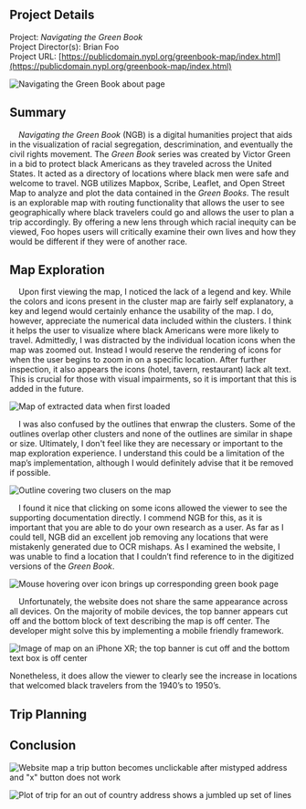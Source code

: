 ## Project Details
Project:
_Navigating the Green Book_\
Project Director(s):
Brian Foo\
Project URL:
[https://publicdomain.nypl.org/greenbook-map/index.html](https://publicdomain.nypl.org/greenbook-map/index.html)

![Navigating the Green Book about page](https://toddmahood.com/images/ngb-about.jpeg)

## Summary
&nbsp;&nbsp;&nbsp;&nbsp;_Navigating the Green Book_ (NGB) is a digital humanities project that aids in the visualization of racial segregation, descrimination, and eventually the civil rights movement. The _Green Book_ series was created by Victor Green in a bid to protect black Americans as they traveled across the United States. It acted as a directory of locations where black men were safe and welcome to travel. NGB utilizes Mapbox, Scribe, Leaflet, and Open Street Map to analyze and plot the data contained in the _Green Books_. The result is an explorable map with routing functionality that allows the user to see geographically where black travelers could go and allows the user to plan a trip accordingly. By offering a new lens through which racial inequity can be viewed, Foo hopes users will critically examine their own lives and how they would be different if they were of another race.

## Map Exploration 
&nbsp;&nbsp;&nbsp;&nbsp;Upon first viewing the map, I noticed the lack of a legend and key. While the colors and icons present in the cluster map are fairly self explanatory, a key and legend would certainly enhance the usability of the map. I do, however, appreciate the numerical data included within the clusters. I think it helps the user to visualize where black Americans were more likely to travel. Admittedly, I was distracted by the individual location icons when the map was zoomed out. Instead I would reserve the rendering of icons for when the user begins to zoom in on a specific location. After further inspection, it also appears the icons (hotel, tavern, restaurant) lack alt text. This is crucial for those with visual impairments, so it is important that this is added in the future.

![Map of extracted data when first loaded](https://toddmahood.com/images/ngb-first-view.png)

&nbsp;&nbsp;&nbsp;&nbsp;I was also confused by the outlines that enwrap the clusters. Some of the outlines overlap other clusters and none of the outlines are similar in shape or size. Ultimately, I don't feel like they are necessary or important to the map exploration experience. I understand this could be a limitation of the map’s implementation, although I would definitely advise that it be removed if possible. 

![Outline covering two clusers on the map](https://toddmahood.com/images/ngb-outline.png)

&nbsp;&nbsp;&nbsp;&nbsp;I found it nice that clicking on some icons allowed the viewer to see the supporting documentation directly. I commend NGB for this, as it is important that you are able to do your own research as a user. As far as I could tell, NGB did an excellent job removing any locations that were mistakenly generated due to OCR mishaps. As I examined the website, I was unable to find a location that I couldn’t find reference to in the digitized versions of the _Green Book_.

![Mouse hovering over icon brings up corresponding green book page](https://toddmahood.com/images/ngb-supporting-doc.png)

&nbsp;&nbsp;&nbsp;&nbsp;Unfortunately, the website does not share the same appearance across all devices. On the majority of mobile devices, the top banner appears cut off and the bottom block of text describing the map is off center. The developer might solve this by implementing a mobile friendly framework.

![Image of map on an iPhone XR; the top banner is cut off and the bottom text box is off center](https://toddmahood.com/images/ngb-mobile.png)

Nonetheless, it does allow the viewer to clearly see the increase in locations that welcomed black travelers from the 1940’s to 1950’s. 

## Trip Planning 


## Conclusion
![Website map a trip button becomes unclickable after mistyped address and "x" button does not work](https://toddmahood.com/images/ngb-incorrect-address-x.gif)

![Plot of trip for an out of country address shows a jumbled up set of lines](https://toddmahood.com/images/ngb-out-of-us.png)




